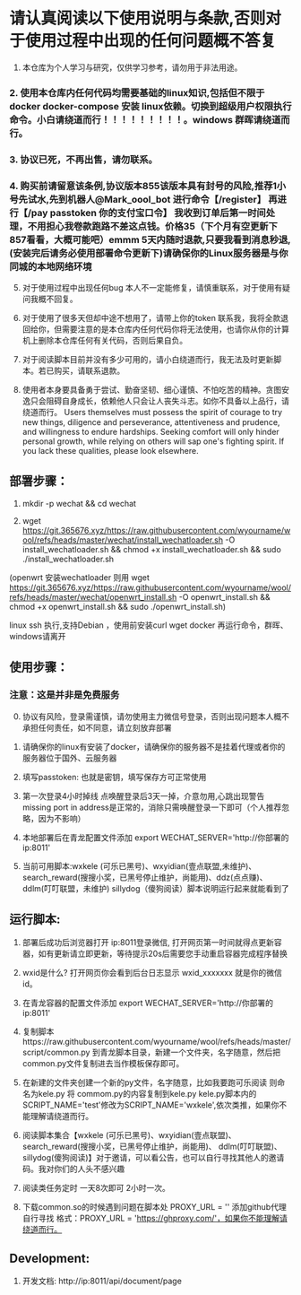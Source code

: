 # 请认真阅读以下使用说明与条款,否则对于使用过程中出现的任何问题概不答复 

1. 本仓库为个人学习与研究，仅供学习参考，请勿用于非法用途。

### 2. 使用本仓库内任何代码均需要基础的linux知识,包括但不限于docker docker-compose 安装 linux依赖。切换到超级用户权限执行命令。小白请绕道而行！！！！！！！！！。windows 群晖请绕道而行。

### 3. 协议已死，不再出售，请勿联系。

### 4. 购买前请留意该条例,协议版本855该版本具有封号的风险,推荐1小号先试水,先到机器人@Mark_oool_bot 进行命令【/register】 再进行【/pay passtoken 你的支付宝口令】 我收到订单后第一时间处理，不用担心我卷款跑路不差这点钱。价格35（下个月有空更新下857看看，大概可能吧）emmm 5天内随时退款,只要我看到消息秒退, (安装完后请务必使用部署命令更新下)请确保你的Linux服务器是与你同城的本地网络环境

5. 对于使用过程中出现任何bug 本人不一定能修复，请慎重联系，对于使用有疑问我概不回复。

6. 对于使用了很多天但却中途不想用了，请带上你的token 联系我，我将全款退回给你，但需要注意的是本仓库内任何代码你将无法使用，也请你从你的计算机上删除本仓库任何有关代码，否则后果自负。

7. 对于阅读脚本目前并没有多少可用的，请小白绕道而行，我无法及时更新脚本。若已购买，请联系退款。

8. 使用者本身要具备勇于尝试、勤奋坚韧、细心谨慎、不怕吃苦的精神。贪图安逸只会阻碍自身成长，依赖他人只会让人丧失斗志。如你不具备以上品行，请绕道而行。
Users themselves must possess the spirit of courage to try new things, diligence and perseverance, attentiveness and prudence, and willingness to endure hardships. Seeking comfort will only hinder personal growth, while relying on others will sap one's fighting spirit. If you lack these qualities, please look elsewhere.

## 部署步骤：

1. mkdir -p wechat && cd wechat

2. wget https://git.365676.xyz/https://raw.githubusercontent.com/wyourname/wool/refs/heads/master/wechat/install_wechatloader.sh -O install_wechatloader.sh && chmod +x install_wechatloader.sh && sudo ./install_wechatloader.sh

(openwrt 安装wechatloader 则用 wget https://git.365676.xyz/https://raw.githubusercontent.com/wyourname/wool/refs/heads/master/wechat/openwrt_install.sh -O openwrt_install.sh && chmod +x openwrt_install.sh && sudo ./openwrt_install.sh)

linux ssh 执行,支持Debian ，使用前安装curl wget docker 再运行命令，群晖、windows请离开

## 使用步骤：

### 注意：这是并非是免费服务

0. 协议有风险，登录需谨慎，请勿使用主力微信号登录，否则出现问题本人概不承担任何责任，如不同意，请立刻放弃部署

1. 请确保你的linux有安装了docker，请确保你的服务器不是挂着代理或者你的服务器位于国外、云服务器

2. 填写passtoken: 也就是密钥，填写保存方可正常使用 

3. 第一次登录4小时掉线 点唤醒登录后3天一掉，介意勿用,心跳出现警告missing port in address是正常的，消除只需唤醒登录一下即可（个人推荐忽略，因为不影响） 

4. 本地部署后在青龙配置文件添加 export WECHAT_SERVER='http://你部署的ip:8011' 

5. 当前可用脚本:wxkele (可乐已黑号)、wxyidian(壹点联盟,未维护)、search_reward(搜搜小奖，已黑号停止维护，尚能用)、ddz(点点赚)、  ddlm(叮叮联盟，未维护) sillydog（傻狗阅读）脚本说明运行起来就能看到了

## 运行脚本:

1. 部署后成功后浏览器打开 ip:8011登录微信, 打开网页第一时间就得点更新容器，如有更新请立即更新，等待提示20s后需要您手动重启容器完成程序替换

2. wxid是什么? 打开网页你会看到后台日志显示 wxid_xxxxxxx 就是你的微信id。

3. 在青龙容器的配置文件添加 export WECHAT_SERVER='http://你部署的ip:8011'

4. 复制脚本https://raw.githubusercontent.com/wyourname/wool/refs/heads/master/script/common.py 到青龙脚本目录，新建一个文件夹，名字随意，然后把common.py文件复制进去当作模板保存即可。

5. 在新建的文件夹创建一个新的py文件，名字随意，比如我要跑可乐阅读 则命名为kele.py 将 commom.py的内容复制到kele.py kele.py脚本内的SCRIPT_NAME='test'修改为SCRIPT_NAME='wxkele',依次类推，如果你不能理解请绕道而行。

6. 阅读脚本集合【wxkele (可乐已黑号)、wxyidian(壹点联盟)、search_reward(搜搜小奖，已黑号停止维护，尚能用)、 ddlm(叮叮联盟)、sillydog(傻狗阅读)】对于邀请，可以看公告，也可以自行寻找其他人的邀请码。我对你们的人头不感兴趣

7. 阅读类任务定时 一天8次即可 2小时一次。

8. 下载common.so的时候遇到问题在脚本处 PROXY_URL = '' 添加github代理 自行寻找 格式：PROXY_URL = 'https://ghproxy.com/'，如果你不能理解请绕道而行。


## Development:

1. 开发文档: http://ip:8011/api/document/page
